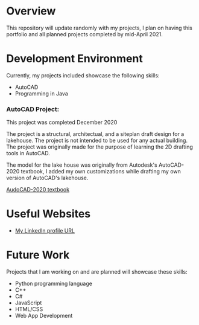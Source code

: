 # Overview

This repository will update randomly with my projects, I plan on having this portfolio and all planned projects completed by mid-April 2021.

# Development Environment

Currently, my projects included showcase the following skills:

* AutoCAD
* Programming in Java

### AutoCAD Project:

This project was completed December 2020

The project is a structural, architectual, and a siteplan draft design for a lakehouse. The project is not intended to be used for any actual building. The project was originally made for the purpose of learning the 2D drafting tools in AutoCAD.

The model for the lake house was originally from Autodesk's AutoCAD-2020 textbook, I added my own customizations while drafting my own version of AutoCAD's lakehouse.

[AudoCAD-2020 textbook](https://www.amazon.com/Residential-Design-Using-AutoCAD-2020/dp/1630572586/ref=sr_1_7?dchild=1&hvadid=78134157793646&hvbmt=bb&hvdev=c&hvqmt=p&keywords=autocad+2020&qid=1611963312&sr=8-7&tag=mh0b-20)

# Useful Websites

* [My LinkedIn profile URL](www.linkedin.com/in/bryce-maughan)

# Future Work

Projects that I am working on and are planned will showcase these skills:

* Python programming language
* C++
* C#
* JavaScript
* HTML/CSS
* Web App Development
